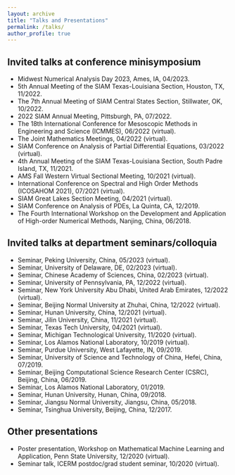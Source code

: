 ```yaml
---
layout: archive
title: "Talks and Presentations"
permalink: /talks/
author_profile: true
---
```



## Invited talks at conference minisymposium
- Midwest Numerical Analysis Day 2023, Ames, IA, 04/2023.
- 5th Annual Meeting of the SIAM Texas-Louisiana Section, Houston, TX, 11/2022.
- The 7th Annual Meeting of SIAM Central States Section, Stillwater, OK, 10/2022.
- 2022 SIAM Annual Meeting, Pittsburgh, PA, 07/2022.
- The 18th International Conference for Mesoscopic Methods in Engineering and Science (ICMMES), 06/2022 (virtual).
- The Joint Mathematics Meetings, 04/2022 (virtual).
- SIAM Conference on Analysis of Partial Differential Equations, 03/2022 (virtual).
- 4th Annual Meeting of the SIAM Texas-Louisiana Section, South Padre Island, TX, 11/2021.
- AMS Fall Western Virtual Sectional Meeting, 10/2021 (virtual).
- International Conference on Spectral and High Order Methods (ICOSAHOM 2021), 07/2021 (virtual).
- SIAM Great Lakes Section Meeting, 04/2021 (virtual).
- SIAM Conference on Analysis of PDEs, La Quinta, CA, 12/2019.
- The Fourth International Workshop on the Development and Application of High-order Numerical Methods, Nanjing, China, 06/2018.


## Invited talks at department seminars/colloquia
- Seminar, Peking University, China, 05/2023 (virtual).
- Seminar, University of Delaware, DE, 02/2023 (virtual).
- Seminar, Chinese Academy of Sciences, China, 02/2023 (virtual).
- Seminar, University of Pennsylvania, PA, 12/2022 (virtual).
- Seminar, New York University Abu Dhabi, United Arab Emirates, 12/2022 (virtual).
- Seminar, Beijing Normal University at Zhuhai, China, 12/2022 (virtual).
- Seminar, Hunan University, China, 12/2021 (virtual).
- Seminar, Jilin University, China, 11/2021 (virtual).
- Seminar, Texas Tech University, 04/2021 (virtual).
- Seminar, Michigan Technological University, 11/2020 (virtual).    
- Seminar, Los Alamos National Laboratory, 10/2019 (virtual).
- Seminar, Purdue University, West Lafayette, IN, 09/2019.
- Seminar, University of Science and Technology of China, Hefei, China, 07/2019.
- Seminar, Beijing Computational Science Research Center (CSRC), Beijing, China, 06/2019.
- Seminar, Los Alamos National Laboratory, 01/2019.
- Seminar, Hunan University, Hunan, China, 09/2018.
- Seminar, Jiangsu Normal University, Jiangsu, China, 05/2018.
- Seminar, Tsinghua University, Beijing, China, 12/2017.


## Other presentations
- Poster presentation, Workshop on Mathematical Machine Learning and Application, Penn State University, 12/2020 (virtual).
- Seminar talk, ICERM postdoc/grad student seminar, 10/2020 (virtual).
